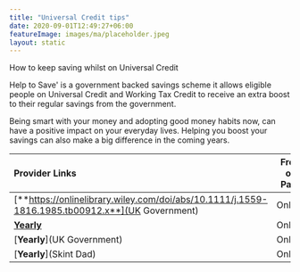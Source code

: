 ```yaml
---
title: "Universal Credit tips"
date: 2020-09-01T12:49:27+06:00
featureImage: images/ma/placeholder.jpeg
layout: static
---
```


How to keep saving whilst on Universal Credit

Help to Save' is a government backed savings scheme it allows eligible people on Universal Credit and Working Tax Credit to receive an extra boost to their regular savings from the government.

Being smart with your money and adopting good money habits now, can have a positive impact on your everyday lives. Helping you boost your savings can also make a big difference in the coming years.

| Provider Links      | Free or Paid  |  
| :-----------          | :--------------:      |  
| [**https://onlinelibrary.wiley.com/doi/abs/10.1111/j.1559-1816.1985.tb00912.x**](UK Government) | Online | 
| [**Yearly**](MoneySavingExpert.com) | Online | 
| [**Yearly**](UK Government) | Online | 
| [**Yearly**](Skint Dad) | Online | 
  

<br/><br/>






